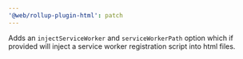 ```yaml
---
'@web/rollup-plugin-html': patch
---
```


Adds an `injectServiceWorker` and `serviceWorkerPath` option which if provided will inject a service worker registration script into html files.
